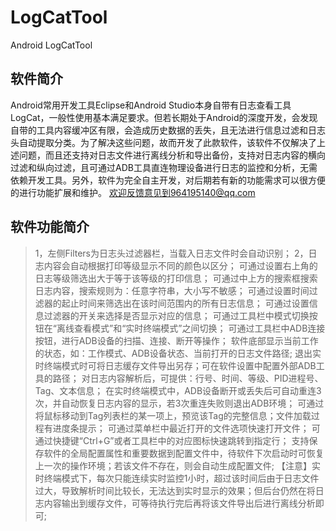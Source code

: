 # LogCatTool
Android LogCatTool 
## 软件简介
Android常用开发工具Eclipse和Android Studio本身自带有日志查看工具LogCat，一般性使用基本满足要求。但若长期处于Android的深度开发，会发现自带的工具内容缓冲区有限，会造成历史数据的丢失，且无法进行信息过滤和日志头自动提取分类。为了解决这些问题，故而开发了此款软件，该软件不仅解决了上述问题，而且还支持对日志文件进行离线分析和导出备份，支持对日志内容的横向过滤和纵向过滤，且可通过ADB工具直连物理设备进行日志的监控和分析，无需依赖开发工具。另外，软件为完全自主开发，对后期若有新的功能需求可以很方便的进行功能扩展和维护。
欢迎反馈意见到964195140@qq.com


## 软件功能简介
> 1，左侧Filters为日志头过滤器栏，当载入日志文件时会自动识别；
> 2，日志内容会自动根据打印等级显示不同的颜色以区分；
可通过设置右上角的日志等级筛选出大于等于该等级的打印信息；
可通过中上方的搜索框搜索日志内容，搜索规则为：任意字符串，大小写不敏感；
可通过设置时间过滤器的起止时间来筛选出在该时间范围内的所有日志信息；
可通过设置信息过滤器的开关来选择是否显示对应的信息；
可通过工具栏中模式切换按钮在“离线查看模式”和“实时终端模式”之间切换；
可通过工具栏中ADB连接按钮，进行ADB设备的扫描、连接、断开等操作；
软件底部显示当前工作的状态，如：工作模式、ADB设备状态、当前打开的日志文件路径;
退出实时终端模式时可将日志缓存文件导出另存；可在软件设置中配置外部ADB工具的路径；
对日志内容解析后，可提供：行号、时间、等级、PID进程号、Tag、文本信息；
在实时终端模式中，ADB设备断开或丢失后可自动重连3次，并自动恢复日志内容的显示，若3次重连失败则退出ADB环境；
可通过将鼠标移动到Tag列表栏的某一项上，预览该Tag的完整信息；文件加载过程有进度条提示；
可通过菜单栏中最近打开的文件选项快速打开文件；
可通过快捷键“Ctrl+G”或者工具栏中的对应图标快速跳转到指定行；
支持保存软件的全局配置属性和重要数据到配置文件中，待软件下次启动时可恢复上一次的操作环境；若该文件不存在，则会自动生成配置文件;
【注意】实时终端模式下，每次只能连续实时监控1小时，超过该时间后由于日志文件过大，导致解析时间比较长，无法达到实时显示的效果；但后台仍然在将日志内容输出到缓存文件，可等待执行完后再将该文件导出后进行离线分析即可;
